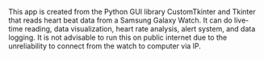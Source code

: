 This app is created from the Python GUI library CustomTkinter and Tkinter that reads heart beat data from a Samsung Galaxy Watch. It can do live-time reading, data visualization, heart rate analysis, alert system, and data logging. It is not advisable to run this on public internet due to the unreliability to connect from the watch to computer via IP. 
